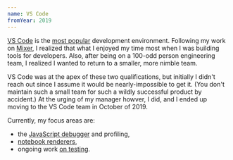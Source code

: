 ```yaml
---
name: VS Code
fromYear: 2019
---
```


[VS Code](https://code.visualstudio.com/) is the [most popular](https://insights.stackoverflow.com/survey/2019#development-environments-and-tools) development environment. Following my work on [Mixer](/work/mixer), I realized that what I enjoyed my time most when I was building tools for developers. Also, after being on a 100-odd person engineering team, I realized I wanted to return to a smaller, more nimble team.

VS Code was at the apex of these two qualifications, but initially I didn't reach out since I assume it would be nearly-impossible to get it. (You don't maintain such a small team for such a wildly successful product by accident.) At the urging of my manager howver, I did, and I ended up moving to the VS Code team in October of 2019.

Currently, my focus areas are:

- the [JavaScript debugger](/oss/js-debug) and profiling,
- [notebook renderers](https://code.visualstudio.com/api/extension-guides/notebook#output-renderer),
- ongoing work [on testing](https://github.com/microsoft/vscode/issues/107467).

